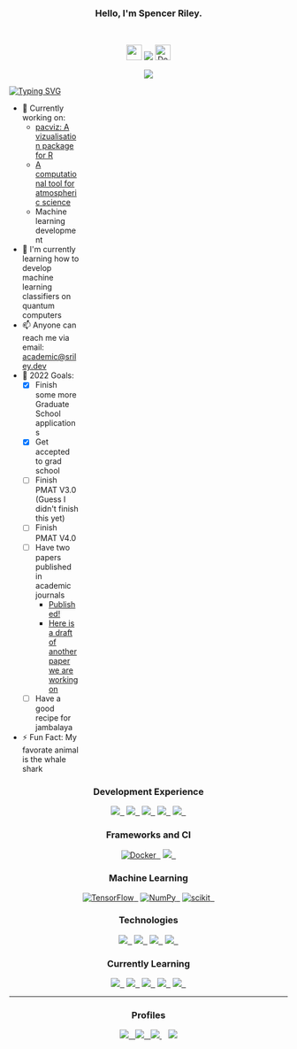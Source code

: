 
<h3 align="center"><img src="https://media.tenor.com/images/796a2b0b9ffe443599d73277ec5e0da2/tenor.gif" width="10px"> Hello, I'm Spencer Riley. <img src="https://media.tenor.com/images/796a2b0b9ffe443599d73277ec5e0da2/tenor.gif" width="10px"></h3>
<br>
<p align="center">
<a href="#"><img src="https://img.shields.io/badge/Pronouns-He%20Him-blueviolet?longCache=true&style=for-the-badge&amp;colorB=7908a5" height="28"></a>
<a href="#"><img src="https://img.shields.io/github/followers/PharaohCola13?style=for-the-badge" /></a>
<a href="https://www.buymeacoffee.com/pharaohcola13"><img src="https://github.com/k4m4/donations/blob/master/images/badge.svg" alt="Donations Badge" height="28"></a>

</p>
<p align="center">
<a href="https://board.sriley.dev" target="_blank"><img src="https://img.shields.io/badge/My%20Dev%20Board-179287?style=for-the-badge&logo=Trello&logoColor=white" ></a>
</p>

[![Typing SVG](https://readme-typing-svg.herokuapp.com/?lines=First+line+of+text;Second+line+of+text)](https://git.io/typing-svg)

<div style="width: 25%">
  
- 🔭 Currently working on:
  - [pacviz: A vizualisation package for R](https://pacviz.sriley.dev)
  - [A computational tool for atmospheric science](https://docs.pmat.app)
  - Machine learning development
- 🌱 I'm currently learning how to develop machine learning classifiers on quantum computers
- 📫 Anyone can reach me via email: academic@sriley.dev
- 🥅 2022 Goals:
  - [x] Finish some more Graduate School applications
  - [x] Get accepted to grad school
  - [ ] Finish PMAT V3.0 (Guess I didn't finish this yet)
  - [ ] Finish PMAT V4.0
  - [ ] Have two papers published in academic journals
    - [Published!](https://doi.org/10.5194/amt-15-1563-2022)
    - [Here is a draft of another paper we are working on](https://github.com/physicsgoddess1972/Precipitable-Water-Model/blob/paper/paper.pdf)
  - [ ] Have a good recipe for jambalaya
- ⚡ Fun Fact: My favorate animal is the whale shark

</div>
<div align="center">
  <h3>Development Experience</h3>
  <a href="#"><img src="https://img.shields.io/badge/python%20-%2314354C.svg?&style=for-the-badge&logo=python&logoColor=white"/>&nbsp;&nbsp;</a>
  <a href="#"><img src="https://img.shields.io/badge/r-%23276DC3.svg?&style=for-the-badge&logo=r&logoColor=white"/>&nbsp;&nbsp;</a>
  <a href="#"><img src="https://img.shields.io/badge/latex%20-%23008080.svg?&style=for-the-badge&logo=latex&logoColor=white"/>&nbsp;&nbsp;</a>
  <a href="#"><img src="https://img.shields.io/badge/javascript-%23323330.svg?style=for-the-badge&logo=javascript&logoColor=%23F7DF1E"/>&nbsp;&nbsp;</a>
  <a href="#"><img src="https://img.shields.io/badge/HTML5-E34F26?style=for-the-badge&logo=html5&logoColor=white">&nbsp;&nbsp;</a>
</div>

<div align="center">
  <h3>Frameworks and CI</h3>
    <a href="#"><img alt="Docker" src="https://img.shields.io/badge/docker-%230db7ed.svg?style=for-the-badge&logo=docker&logoColor=white"/>&nbsp;&nbsp;</a>
    <a href="#"><img src="https://img.shields.io/badge/flask%20-%23000.svg?&style=for-the-badge&logo=flask&logoColor=white"/>&nbsp;&nbsp;</a>
</div>

<div align="center">
  <h3>Machine Learning</h3>
  <a href="#"><img alt="TensorFlow" src="https://img.shields.io/badge/TensorFlow-%23FF6F00.svg?style=for-the-badge&logo=TensorFlow&logoColor=white" />&nbsp;&nbsp;</a>
  <a href="#"><img alt="NumPy" src="https://img.shields.io/badge/numpy-%23013243.svg?style=for-the-badge&logo=numpy&logoColor=white" />&nbsp;&nbsp;</a>
  <a href="#"><img alt="scikit" src="https://img.shields.io/badge/scikit_learn-F7931E?style=for-the-badge&logo=scikit-learn&logoColor=white" />&nbsp;&nbsp;</a>
</div>

<div align="center">
  <h3>Technologies</h3>
  <a href="#"><img src="https://img.shields.io/badge/raspberry%20pi%20-%23C51A4A.svg?&style=for-the-badge&logo=raspberry-pi&logoColor=white"/>&nbsp;&nbsp;</a>
  <a href="#"><img src="https://img.shields.io/badge/arduino%20-%23009790.svg?&style=for-the-badge&logo=arduino&logoColor=white"/>&nbsp;&nbsp;</a>
  <a href="#"><img src="https://img.shields.io/badge/linux%20-%23FCC624.svg?&style=for-the-badge&logo=linux&logoColor=black"/>&nbsp;&nbsp;</a>
  <a href="#"><img src="https://img.shields.io/badge/google%20cloud%20-%234285F4.svg?&style=for-the-badge&logo=google-cloud&logoColor=white"/>&nbsp;&nbsp;</a>
</div>

<div align="center">
  <h3>Currently Learning</h3>
  <a href="#"><img src="https://img.shields.io/badge/Flutter-02569B?style=for-the-badge&logo=flutter&logoColor=white"/>&nbsp;&nbsp;</a>
  <a href="#"><img src="https://img.shields.io/badge/Java-ED8B00?style=for-the-badge&logo=java&logoColor=white"/>&nbsp;&nbsp;</a>
  <a href="#"><img src="https://img.shields.io/badge/kubernetes-326ce5.svg?&style=for-the-badge&logo=kubernetes&logoColor=white"/>&nbsp;&nbsp;</a>
  <a href="#"><img src="https://img.shields.io/badge/TenosrFlow%20Quantum-%23FF6F00?style=for-the-badge&logo=TensorFlow&logoColor=white"/>&nbsp;&nbsp;</a>
  <a href="#"><img src="https://img.shields.io/badge/Android-3DDC84?style=for-the-badge&logo=android&logoColor=white"/>&nbsp;&nbsp;</a>
</div>

---

<div align="center">
  <h3>Profiles</h3>
  <a href="https://sriley.dev">
    <img src="https://img.shields.io/badge/website%20-%234285F4.svg?&style=for-the-badge&logo=chrome&logoColor=white"/
  </a>&nbsp;&nbsp;
  <a href="https://twitter.com/PharaohCola13">
    <img src="https://img.shields.io/badge/Twitter%20-%231DA1F2.svg?&style=for-the-badge&logo=twitter&logoColor=white"/
  </a>&nbsp;&nbsp;
  <a href="https://rgate.sriley.dev">
    <img src="https://img.shields.io/badge/ResearchGate%20-%2300CCBB.svg?&style=for-the-badge&logo=researchgate&logoColor=white"/>
  </a>&nbsp;&nbsp;
  <a href="https://orcid.org/0000-0001-7949-9163">
    <img src="https://img.shields.io/badge/ORCID%20-%23A6CE39.svg?&style=for-the-badge&logo=orcid&logoColor=white"/>
  </a>
</div>
